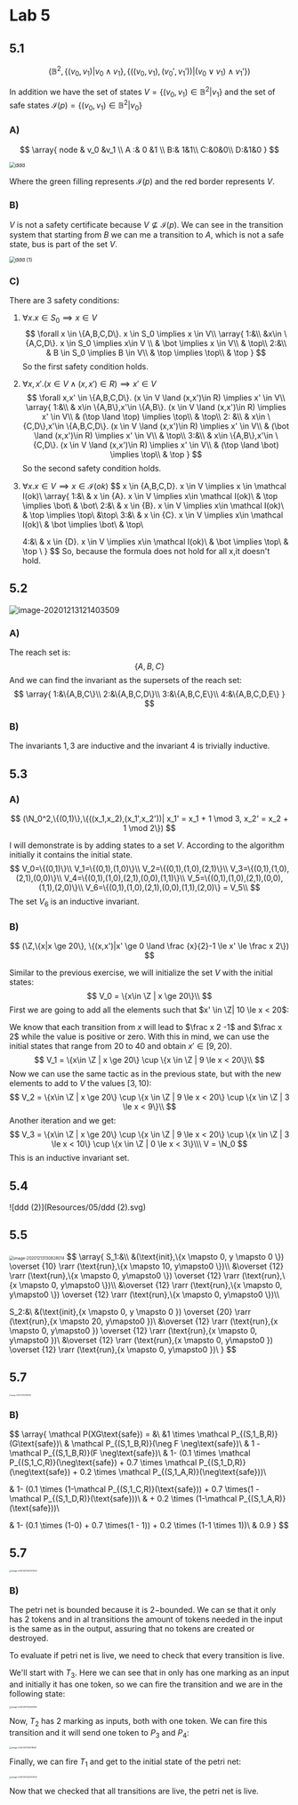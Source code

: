 # Lab 5

## 5.1

$$
(\mathbb B^2, \{(v_0,v_1)|v_0 \land v_1\}, \{((v_0,v_1),(v_0',v_1')) | (v_0 \lor v_1) \land v_1'\})
$$

In addition we have the set of states $V = \{(v_0,v_1) \in \mathbb B^2|v_1\}$ and the set of safe states $\mathcal I(p) = \{(v_0,v_1) \in \mathbb B ^2 | v_0\}$ 

### A)

$$
\array{
node & v_0 &v_1 \\
A :& 0 &1 \\
B:& 1&1\\
C:&0&0\\
D:&1&0
}
$$

<img src="Resources/05/ddd.svg" alt="ddd" style="zoom: 67%;" />

Where the green filling represents $\mathcal I(p)$ and the red border represents $V$.

### B)

 $V$ is not a safety certificate because $V \not \subseteq \mathcal I(p)$. We can see in the transition system that starting from $B$ we can me a transition to $A$, which is not a safe state, bus is part of the set $V$.   

<img src="Resources/05/ddd (1).svg" alt="ddd (1)" style="zoom:67%;" />

### C)

There are 3 safety conditions:

1. $\forall x. x \in S_0 \implies x \in V$
   $$
   \forall x \in \{A,B,C,D\}. x \in S_0 \implies x \in V\\
   \array{
   1:&\\
   &x\in \{A,C,D\}. x \in S_0 \implies x\in V \\
   & \bot \implies x \in V\\ 
   & \top\\
   2:&\\
   & B \in S_0 \implies B \in V\\
   & \top \implies \top\\
   & \top
   }
   $$
   So the first safety condition holds.

2. $\forall x,x'. (x \in V \land (x,x')\in R) \implies x' \in V$
   $$
   \forall x,x' \in \{A,B,C,D\}. (x \in V \land (x,x')\in R) \implies x' \in V\\
   \array{
   1:&\\
   & x\in \{A,B\},x'\in \{A,B\}. (x \in V \land (x,x')\in R) \implies x' \in V\\
   & (\top \land \top) \implies \top\\
   & \top\\
   2: &\\
   & x\in \{C,D\},x'\in \{A,B,C,D\}. (x \in V \land (x,x')\in R) \implies x' \in V\\
   & (\bot \land (x,x')\in R) \implies x' \in V\\
   & \top\\
   3:&\\
   & x\in \{A,B\},x'\in \{C,D\}. (x \in V \land (x,x')\in R) \implies x' \in V\\
   & (\top \land \bot) \implies \top\\
   & \top
   }
   $$
   So the second safety condition holds.

3. $\forall x. x \in V \implies x \in \mathcal I(ok)$
   $$
   x \in \{A,B,C,D\}. x \in V \implies x \in \mathcal I(ok)\\
   \array{
   1:&\\
   & x \in \{A\}. x \in V \implies x\in \mathcal I(ok)\\
   & \top \implies \bot\\
   & \bot\\
   2:&\\
   & x \in \{B\}. x \in V \implies x\in \mathcal I(ok)\\
   & \top \implies \top\\
   &\top\\
   3:&\\
   & x \in \{C\}. x \in V \implies x\in \mathcal I(ok)\\
   & \bot \implies \bot\\
   & \top\\
   
   4:&\\
   & x \in \{D\}. x \in V \implies x\in \mathcal I(ok)\\
   & \bot \implies \top\\
   & \top \\
   }
   $$
   So, because the formula does not hold for all x,it doesn't hold.

## 5.2

![image-20201213121403509](Resources/05/image-20201213121403509.png)

### A)

The reach set is:
$$
\{A,B,C\}
$$
And we can find the invariant as the supersets of the reach set:
$$
\array{
1:&\{A,B,C\}\\
2:&\{A,B,C,D\}\\
3:&\{A,B,C,E\}\\
4:&\{A,B,C,D,E\}
}
$$

### B)

The invariants $1,3$ are inductive and the invariant $4$ is trivially inductive.

## 5.3

### A)

$$
(\N_0^2,\{(0,1)\},\{((x_1,x_2),(x_1',x_2'))| x_1' = x_1 + 1 \mod 3, x_2' = x_2 + 1 \mod 2\})
$$

I will demonstrate is by adding states to a set $V$. According to the algorithm initially it contains the initial state.
$$
V_0=\{(0,1)\}\\
V_1=\{(0,1),(1,0)\}\\
V_2=\{(0,1),(1,0),(2,1)\}\\
V_3=\{(0,1),(1,0),(2,1),(0,0)\}\\
V_4=\{(0,1),(1,0),(2,1),(0,0),(1,1)\}\\
V_5=\{(0,1),(1,0),(2,1),(0,0),(1,1),(2,0)\}\\
V_6=\{(0,1),(1,0),(2,1),(0,0),(1,1),(2,0)\} = V_5\\
$$
The set $V_6$ is an inductive invariant.

### B)

$$
(\Z,\{x|x \ge 20\}, \{(x,x')|x' \ge 0 \land \frac {x}{2}-1 \le x' \le \frac x 2\})
$$

Similar to the previous exercise, we will initialize the set $V$ with the initial states:
$$
V_0 = \{x\in \Z | x \ge 20\}\\
$$
First we are going to add all the elements such that $x' \in \Z| 10 \le x < 20$:

We know that each transition from $x$ will lead to $\frac x 2 -1$ and $\frac x 2$ while the value is positive or zero. With this in mind, we can use the initial states that range from $20$ to $40$ and obtain $x' \in [9,20)$.
$$
V_1 = \{x\in \Z | x \ge 20\} \cup \{x \in \Z | 9 \le x < 20\}\\
$$
Now we can use the same tactic as in the previous state, but with the new elements to add to $V$ the values $[3,10)$:
$$
V_2 = \{x\in \Z | x \ge 20\} \cup \{x \in \Z | 9 \le x < 20\} \cup \{x \in \Z | 3 \le x < 9\}\\
$$
Another iteration and we get:
$$
V_3 = \{x\in \Z | x \ge 20\} \cup \{x \in \Z | 9 \le x < 20\} \cup \{x \in \Z | 3 \le x < 10\} \cup \{x \in \Z | 0 \le x < 3\}\\\
V = \N_0
$$
This is an inductive invariant set.

## 5.4

![ddd (2)](Resources/05/ddd (2).svg)

## 5.5

<img src="Resources/05/image-20201213130828014.png" alt="image-20201213130828014" style="zoom:50%;" />
$$
\array{
S_1:&\\
&(\text{init},\{x \mapsto 0, y \mapsto 0 \})
\overset {10} \rarr (\text{run},\{x \mapsto 10, y\mapsto0 \})\\
&\overset {12} \rarr (\text{run},\{x \mapsto 0, y\mapsto0 \})
\overset {12} \rarr (\text{run},\{x \mapsto 0, y\mapsto0 \})\\
&\overset {12} \rarr (\text{run},\{x \mapsto 0, y\mapsto0 \})
\overset {12} \rarr (\text{run},\{x \mapsto 0, y\mapsto0 \})\\

S_2:&\\
&(\text{init},\{x \mapsto 0, y \mapsto 0 \})
\overset {20} \rarr (\text{run},\{x \mapsto 20, y\mapsto0 \})\\
&\overset {12} \rarr (\text{run},\{x \mapsto 0, y\mapsto0 \})
\overset {12} \rarr (\text{run},\{x \mapsto 0, y\mapsto0 \})\\
&\overset {12} \rarr (\text{run},\{x \mapsto 0, y\mapsto0 \})
\overset {12} \rarr (\text{run},\{x \mapsto 0, y\mapsto0 \})\\
}
$$

## 5.7

<img src="Resources/05/image-20201213130941583.png" alt="image-20201213130941583" style="zoom:20%;" />

### B)

$$
\array{
\mathcal P(XG\text{safe}) = &\\
&1 \times \mathcal P_{(S,1_B,R)}(G\text{safe})\\
& \mathcal P_{(S,1_B,R)}(\neg F \neg\text{safe})\\
& 1 - \mathcal P_{(S,1_B,R)}(F \neg\text{safe})\\
& 1- (0.1 \times \mathcal P_{(S,1_C,R)}(\neg\text{safe}) + 0.7 \times \mathcal P_{(S,1_D,R)}(\neg\text{safe}) + 0.2 \times \mathcal P_{(S,1_A,R)}(\neg\text{safe}))\\

& 1- (0.1 \times (1-\mathcal P_{(S,1_C,R)}(\text{safe})) + 0.7 \times(1 - \mathcal P_{(S,1_D,R)}(\text{safe}))\\ & + 0.2 \times (1-\mathcal P_{(S,1_A,R)}(\text{safe}))\\

& 1- (0.1 \times (1-0) + 0.7 \times(1 - 1)) + 0.2 \times (1-1 \times 1))\\
& 0.9
}
$$

## 5.7

<img src="Resources/05/image-20201213132707509.png" alt="image-20201213132707509" style="zoom:25%;" />

### B)

The petri net is bounded because it is $2-$bounded. We can se that it only has 2 tokens and in al transitions the amount of tokens needed in the input is the same as in the output, assuring that no tokens are created or destroyed.

To evaluate if petri net is live, we need to check that every transition is live. 

We'll start with $T_3$. Here we can see that in only has one marking as an input and initially it has one token, so we can fire the transition and we are in the following state:

<img src="Resources/05/image-20201213133246194.png" alt="image-20201213133246194" style="zoom:25%;" />

Now, $T_2$ has 2 marking as inputs, both with one token. We can fire this transition and it will send one token to $P_3$ and $P_4$:

<img src="Resources/05/image-20201213133518541.png" alt="image-20201213133518541" style="zoom:25%;" />

Finally, we can fire $T_1$ and get to the initial state of the petri net:

<img src="Resources/05/image-20201213132707509.png" alt="image-20201213132707509" style="zoom:25%;" />

Now that we checked that all transitions are live, the petri net is live.